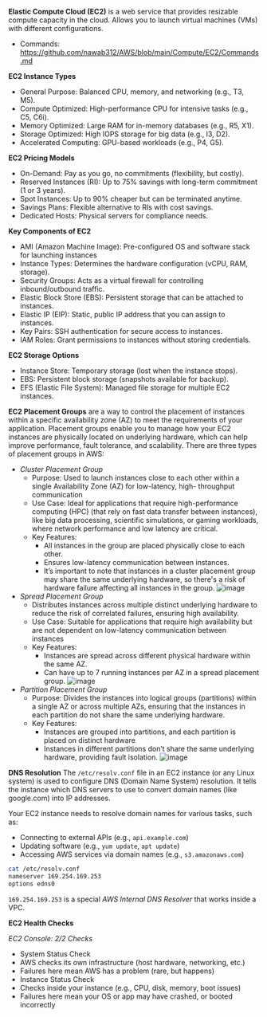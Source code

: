 **Elastic Compute Cloud (EC2)** is a web service that provides resizable compute capacity in the cloud. Allows you to launch virtual machines (VMs) with different configurations.

- Commands: https://github.com/nawab312/AWS/blob/main/Compute/EC2/Commands.md

**EC2 Instance Types**
- General Purpose: Balanced CPU, memory, and networking (e.g., T3, M5).
- Compute Optimized: High-performance CPU for intensive tasks (e.g., C5, C6i).
- Memory Optimized: Large RAM for in-memory databases (e.g., R5, X1).
- Storage Optimized: High IOPS storage for big data (e.g., I3, D2).
- Accelerated Computing: GPU-based workloads (e.g., P4, G5).

**EC2 Pricing Models**
- On-Demand: Pay as you go, no commitments (flexibility, but costly).
- Reserved Instances (RI): Up to 75% savings with long-term commitment (1 or 3 years).
- Spot Instances: Up to 90% cheaper but can be terminated anytime.
- Savings Plans: Flexible alternative to RIs with cost savings.
- Dedicated Hosts: Physical servers for compliance needs.

**Key Components of EC2**
- AMI (Amazon Machine Image): Pre-configured OS and software stack for launching instances
- Instance Types: Determines the hardware configuration (vCPU, RAM, storage).
- Security Groups: Acts as a virtual firewall for controlling inbound/outbound traffic.
- Elastic Block Store (EBS): Persistent storage that can be attached to instances.
- Elastic IP (EIP): Static, public IP address that you can assign to instances.
- Key Pairs: SSH authentication for secure access to instances.
- IAM Roles: Grant permissions to instances without storing credentials.

**EC2 Storage Options**
- Instance Store: Temporary storage (lost when the instance stops).
- EBS: Persistent block storage (snapshots available for backup).
- EFS (Elastic File System): Managed file storage for multiple EC2 instances.

**EC2 Placement Groups** are a way to control the placement of instances within a specific availability zone (AZ) to meet the requirements of your application. 
Placement groups enable you to manage how your EC2 instances are physically located on underlying hardware, which can help improve performance, fault tolerance, and scalability. 
There are three types of placement groups in AWS:
- *Cluster Placement Group*
  - Purpose: Used to launch instances close to each other within a single Availability Zone (AZ) for low-latency, high- throughput communication
  - Use Case: Ideal for applications that require high-performance computing (HPC) (that rely on fast data transfer between instances), like big data processing, scientific simulations, or gaming workloads, where network performance and low latency are critical.
  - Key Features:
    - All instances in the group are placed physically close to each other.
    - Ensures low-latency communication between instances.
    - It’s important to note that instances in a cluster placement group may share the same underlying hardware, so there's a risk of hardware failure affecting all instances in the group.
  ![image](https://github.com/user-attachments/assets/ac2361d3-1d5e-418a-ba84-2082c603ccb1)
- *Spread Placement Group*
  - Distributes instances across multiple distinct underlying hardware to reduce the risk of correlated failures, ensuring high availability.
  - Use Case: Suitable for applications that require high availability but are not dependent on low-latency communication between instances
  - Key Features:
    - Instances are spread across different physical hardware within the same AZ.
    - Can have up to 7 running instances per AZ in a spread placement group.
  ![image](https://github.com/user-attachments/assets/0078b87f-e09c-4a9e-bdd1-fc2510af3e53)
- *Partition Placement Group*
  - Purpose: Divides the instances into logical groups (partitions) within a single AZ or across multiple AZs, ensuring that the instances in each partition do not share the same underlying hardware.
  - Key Features:
    - Instances are grouped into partitions, and each partition is placed on distinct hardware
    - Instances in different partitions don’t share the same underlying hardware, providing fault isolation.
  ![image](https://github.com/user-attachments/assets/aa18713a-065b-46ff-9718-a896b3727776)

**DNS Resolution**
The `/etc/resolv.conf` file in an EC2 instance (or any Linux system) is used to configure DNS (Domain Name System) resolution. It tells the instance which DNS servers to use to convert domain names (like google.com) into IP addresses.

Your EC2 instance needs to resolve domain names for various tasks, such as:
- Connecting to external APIs (e.g., `api.example.com`)
- Updating software (e.g., `yum update`, `apt update`)
- Accessing AWS services via domain names (e.g., `s3.amazonaws.com`)

```bash
cat /etc/resolv.conf
nameserver 169.254.169.253
options edns0
```

`169.254.169.253` is a special *AWS Internal DNS Resolver* that works inside a VPC.

**EC2 Health Checks**

*EC2 Console: 2/2 Checks*
- System Status Check
 - AWS checks its own infrastructure (host hardware, networking, etc.)
 - Failures here mean AWS has a problem (rare, but happens)
- Instance Status Check
 - Checks inside your instance (e.g., CPU, disk, memory, boot issues)
 - Failures here mean your OS or app may have crashed, or booted incorrectly






